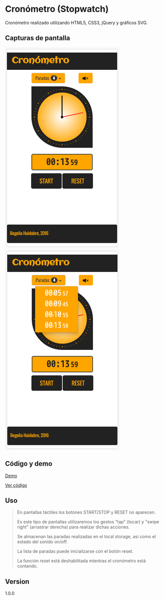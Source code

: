 
# Cronómetro (Stopwatch)

Cronómetro realizado utilizando HTML5, CSS3, jQuery y gráficos SVG.

## Capturas de pantalla

![](https://raw.githubusercontent.com/BegoUrsus/cronometro/master/screencap/captura01.PNG) ![](https://raw.githubusercontent.com/BegoUrsus/cronometro/master/screencap/captura02.PNG)

## Código y demo

[Demo](http://begoursus.github.io/cronometro/)

[Ver código](https://github.com/BegoUrsus/cronometro/tree/gh-pages)

## Uso

> En pantallas táctiles los botones START/STOP y RESET no aparecen.
> 
> Es este tipo de pantallas utilizaremos los gestos "tap" (tocar) y "swipe right" (arrastrar derecha) para realizar dichas acciones.
>
> Se almacenan las paradas realizadas en el local storage, así como el estado del sonido on/off.
>
> La lista de paradas puede inicializarse con el botón reset.
>
> La función reset está deshabilitada mientras el cronómetro está contando.

## Version

1.0.0


